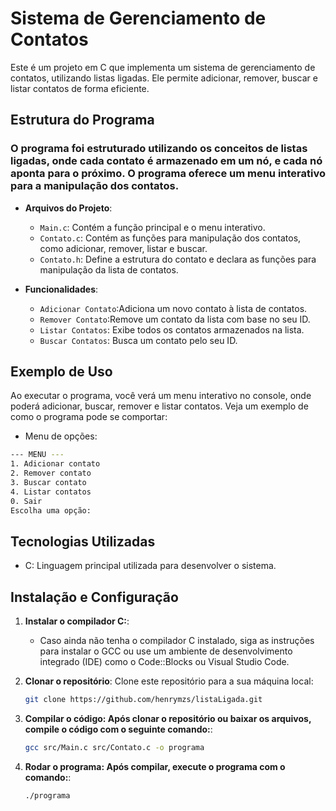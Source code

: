 # Sistema de Gerenciamento de Contatos

Este é um projeto em C que implementa um sistema de gerenciamento de contatos, utilizando listas ligadas. Ele permite adicionar, remover, buscar e listar contatos de forma eficiente.

## Estrutura do Programa

### O programa foi estruturado utilizando os conceitos de listas ligadas, onde cada contato é armazenado em um nó, e cada nó aponta para o próximo. O programa oferece um menu interativo para a manipulação dos contatos.

- **Arquivos do Projeto**:
  
  - `Main.c`: Contém a função principal e o menu interativo.
  - `Contato.c`: Contém as funções para manipulação dos contatos, como adicionar, remover, listar e buscar.
  - `Contato.h`: Define a estrutura do contato e declara as funções para manipulação da lista de contatos.

- **Funcionalidades**:
  - `Adicionar Contato`:Adiciona um novo contato à lista de contatos.
  - `Remover Contato`:Remove um contato da lista com base no seu ID.
  - `Listar Contatos`: Exibe todos os contatos armazenados na lista.
  - `Buscar Contatos`: Busca um contato pelo seu ID.

## Exemplo de Uso
Ao executar o programa, você verá um menu interativo no console, onde poderá adicionar, buscar, remover e listar contatos. Veja um exemplo de como o programa pode se comportar:
- Menu de opções:
```bash
--- MENU ---
1. Adicionar contato
2. Remover contato
3. Buscar contato
4. Listar contatos
0. Sair
Escolha uma opção:
```
## Tecnologias Utilizadas
- C: Linguagem principal utilizada para desenvolver o sistema.

## Instalação e Configuração

1. **Instalar o compilador C:**:
   - Caso ainda não tenha o compilador C instalado, siga as instruções para instalar o GCC ou use um ambiente de desenvolvimento integrado (IDE) como o Code::Blocks ou Visual Studio Code.

2. **Clonar o repositório**:
   Clone este repositório para a sua máquina local:
   ```bash
   git clone https://github.com/henrymzs/listaLigada.git
3. **Compilar o código: Após clonar o repositório ou baixar os arquivos, compile o código com o seguinte comando:**:
   ```bash
   gcc src/Main.c src/Contato.c -o programa
3. **Rodar o programa: Após compilar, execute o programa com o comando:**:
   ```bash
   ./programa

